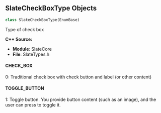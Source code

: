 ## SlateCheckBoxType Objects

```python
class SlateCheckBoxType(EnumBase)
```

Type of check box

**C++ Source:**

- **Module**: SlateCore
- **File**: SlateTypes.h

<a id="unreal.SlateCheckBoxType.CHECK_BOX"></a>

#### CHECK_BOX

0: Traditional check box with check button and label (or other content)

<a id="unreal.SlateCheckBoxType.TOGGLE_BUTTON"></a>

#### TOGGLE_BUTTON

1: Toggle button.  You provide button content (such as an image), and the user can press to toggle it.

<a id="unreal.AudioParameterType"></a>